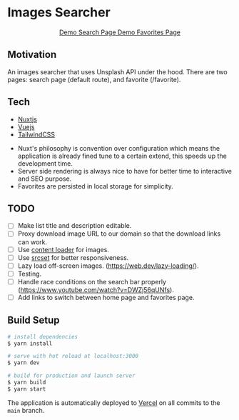 # Images Searcher

<p align="center">
  <a href="https://images-searcher.vercel.app/" target="_blank">
  Demo Search Page
  </a>
  <a href="https://images-searcher.vercel.app/favorites" target="_blank">
  Demo Favorites Page
  </a>

</p>

## Motivation

An images searcher that uses Unsplash API under the hood. There are two pages: search page (default route), and favorite (/favorite).

## Tech

- [Nuxtjs]
- [Vuejs]
- [TailwindCSS]

* Nuxt's philosophy is convention over configuration which means the application is already fined tune to a certain extend, this speeds up the development time.
* Server side rendering is always nice to have for better time to interactive and SEO purpose.
* Favorites are persisted in local storage for simplicity.

## TODO

- [ ] Make list title and description editable.
- [ ] Proxy download image URL to our domain so that the download links can work.
- [ ] Use [content loader] for images.
- [ ] Use [srcset] for better responsiveness.
- [ ] Lazy load off-screen images. (https://web.dev/lazy-loading/).
- [ ] Testing.
- [ ] Handle race conditions on the search bar properly (https://www.youtube.com/watch?v=DWZj56qUNfs).
- [ ] Add links to switch between home page and favorites page.

## Build Setup

```bash
# install dependencies
$ yarn install

# serve with hot reload at localhost:3000
$ yarn dev

# build for production and launch server
$ yarn build
$ yarn start
```

The application is automatically deployed to [Vercel] on all commits to the `main` branch.

[nuxtjs]: https://nuxtjs.org
[vuejs]: https://vuejs.org/
[tailwindcss]: https://tailwindcss.com/
[vercel]: https://vercel.com/
[content loader]: https://github.com/egoist/vue-content-loader
[srcset]: https://web.dev/use-srcset-to-automatically-choose-the-right-image/
